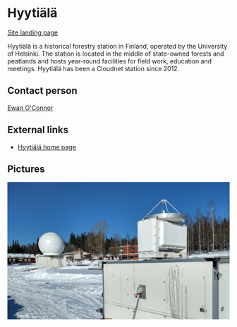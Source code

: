 # Hyytiälä

[Site landing page](https://cloudnet.fmi.fi/site/hyytiala)

Hyytiälä is a historical forestry station in Finland, operated by the University of Helsinki. 
The station is located in the middle of state-owned forests and peatlands and hosts year-round 
facilities for field work, education and meetings. Hyytiälä has been a Cloudnet station since 2012.

## Contact person

[Ewan O'Connor](<ewan.oconnor@fmi.fi>)

## External links

* [Hyytiälä home page](https://www2.helsinki.fi/en/research-stations/hyytiala-forestry-field-station)

## Pictures

![](../img/hyytiala.jpg)
